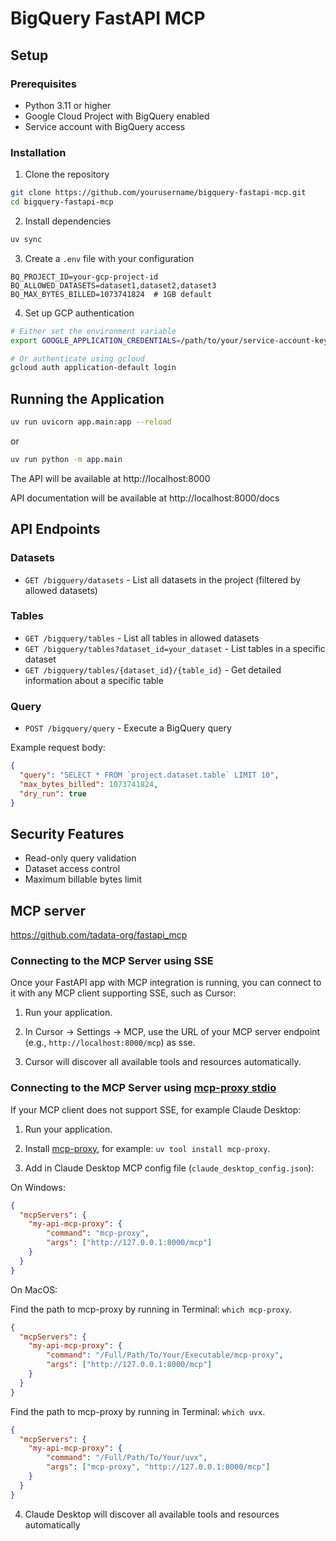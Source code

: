 # BigQuery FastAPI MCP

## Setup

### Prerequisites

- Python 3.11 or higher
- Google Cloud Project with BigQuery enabled
- Service account with BigQuery access

### Installation

1. Clone the repository

```bash
git clone https://github.com/yourusername/bigquery-fastapi-mcp.git
cd bigquery-fastapi-mcp
```

2. Install dependencies

```bash
uv sync
```

3. Create a `.env` file with your configuration

```
BQ_PROJECT_ID=your-gcp-project-id
BQ_ALLOWED_DATASETS=dataset1,dataset2,dataset3
BQ_MAX_BYTES_BILLED=1073741824  # 1GB default
```

4. Set up GCP authentication

```bash
# Either set the environment variable
export GOOGLE_APPLICATION_CREDENTIALS=/path/to/your/service-account-key.json

# Or authenticate using gcloud
gcloud auth application-default login
```

## Running the Application

```bash
uv run uvicorn app.main:app --reload
```

or

```bash
uv run python -m app.main
```

The API will be available at http://localhost:8000

API documentation will be available at http://localhost:8000/docs

## API Endpoints

### Datasets

- `GET /bigquery/datasets` - List all datasets in the project (filtered by allowed datasets)

### Tables

- `GET /bigquery/tables` - List all tables in allowed datasets
- `GET /bigquery/tables?dataset_id=your_dataset` - List tables in a specific dataset
- `GET /bigquery/tables/{dataset_id}/{table_id}` - Get detailed information about a specific table

### Query

- `POST /bigquery/query` - Execute a BigQuery query

Example request body:

```json
{
  "query": "SELECT * FROM `project.dataset.table` LIMIT 10",
  "max_bytes_billed": 1073741824,
  "dry_run": true
}
```

## Security Features

- Read-only query validation
- Dataset access control
- Maximum billable bytes limit


## MCP server

https://github.com/tadata-org/fastapi_mcp

### Connecting to the MCP Server using SSE

Once your FastAPI app with MCP integration is running, you can connect to it with any MCP client supporting SSE, such as Cursor:

1. Run your application.

2. In Cursor -> Settings -> MCP, use the URL of your MCP server endpoint (e.g., `http://localhost:8000/mcp`) as sse.

3. Cursor will discover all available tools and resources automatically.

### Connecting to the MCP Server using [mcp-proxy stdio](https://github.com/sparfenyuk/mcp-proxy?tab=readme-ov-file#1-stdio-to-sse)

If your MCP client does not support SSE, for example Claude Desktop:

1. Run your application.

2. Install [mcp-proxy](https://github.com/sparfenyuk/mcp-proxy?tab=readme-ov-file#installing-via-pypi), for example: `uv tool install mcp-proxy`.

3. Add in Claude Desktop MCP config file (`claude_desktop_config.json`):

On Windows:
```json
{
  "mcpServers": {
    "my-api-mcp-proxy": {
        "command": "mcp-proxy",
        "args": ["http://127.0.0.1:8000/mcp"]
    }
  }
}
```
On MacOS:

Find the path to mcp-proxy by running in Terminal: `which mcp-proxy`.
```json
{
  "mcpServers": {
    "my-api-mcp-proxy": {
        "command": "/Full/Path/To/Your/Executable/mcp-proxy",
        "args": ["http://127.0.0.1:8000/mcp"]
    }
  }
}
```


Find the path to mcp-proxy by running in Terminal: `which uvx`.
```json
{
  "mcpServers": {
    "my-api-mcp-proxy": {
        "command": "/Full/Path/To/Your/uvx",
        "args": ["mcp-proxy", "http://127.0.0.1:8000/mcp"]
    }
  }
}
```

4. Claude Desktop will discover all available tools and resources automatically
